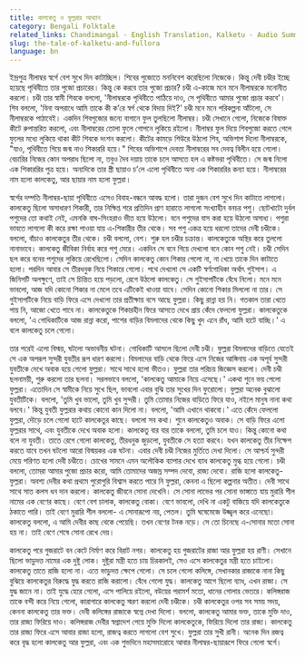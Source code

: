 ```yaml
---
title: কালকেতু ও ফুল্লরার আখ্যান
category: Bengali Folktale
related_links: Chandimangal - English Translation, Kalketu - Audio Summary
slug: the-tale-of-kalketu-and-fullora
language: bn
---
```


ইন্দ্রপুত্র নীলাম্বর স্বর্গে বেশ সুখে দিন কাটাচ্ছিল। শিবের পুজোতে মননিবেশ করেছিলো নিজেকে। কিন্তু দেবী চণ্ডীর ইচ্ছে হয়েছে পৃথিবীতে তার পুজো প্রচারের। কিন্তু কে করবে তার পুজো প্রচার? চণ্ডী এ-কাজে মনে মনে নীলাম্বরকে মনোনীত করলো। চণ্ডী তার স্বামী শিবকে বললো, 'নীলাম্বরকে পৃথিবীতে পাঠিয়ে দাও, সে পৃথিবীতে আমার পুজো প্রচার করবে'। শিব বললো, 'বিনা অপরাধে আমি তাকে কী ক’রে স্বর্গ থেকে বিদায় দিই?' চণ্ডী মনে মনে পরিকল্পনা আঁটলো, সে নীলাম্বরকে পাঠাবেই। একদিন শিবপুজোর জন্যে বাগানে ফুল তুলছিলো নীলাম্বর। চণ্ডী সেখানে গেলো, নিজেকে বিষাক্ত কীটে রুপান্তরিত করলো, এবং নীলাম্বরের তোলা ফুলে গোপনে লুকিয়ে রইলো। নীলাম্বর ফুল দিয়ে শিবপুজো করতে গেলে ফুলের মধ্যে লুকিয়ে থাকা কীট শিবকে দংশন করলো। কীটের কামড়ে শিউরে উঠলো শিব, অভিশাপ দিলো নীলাম্বরকে, "যাও, পৃথিবীতে গিয়ে জন্ম নাও শিকাররি হয়ে।" শিবের অভিশাপে দেবতা নীলাম্বরের সব দেবত্ব বিলীন হয়ে গেলো। বেচারির নিজের কোন অপরাধ ছিলো না, তবুও দৈব দয়ায় তাকে চলে আসতে হল এ কষ্টভরা পৃথিবীতে। সে জন্ম নিলো এক শিকাররির পুত্র হয়ে। অন্যদিকে তার স্ত্রী ছায়াও চ’লে এলো পৃথিবীতে অন্য এক শিকাররির কন্যা হয়ে। নীলাম্বরের নাম হলো কালকেতু, আর ছায়ার নাম হলো ফুল্লরা।

স্বর্গের দম্পতি নীলাম্বর-ছায়া পৃথিবীতে এসেও বিবাহ-বন্ধনে আবদ্ধ হলো। তারা দুজন বেশ সুখে দিন কাটাতে লাগলো। কালকেতু ছিলো অসাধারণ শিকারী, তার নিক্ষিপ্ত শরে প্রতিদিন প্রাণ হারাতে লাগলো সংখ্যাহীন বনচর পশু। ছোটখাটো দুর্বল পশুদের তো কথাই নেই, এমনকি বাঘ-সিংহরাও ভীত হয়ে উঠলো। বনে পশুদের বাস করা হয়ে উঠলো অসাধ্য। পশুরা ভাবতে লাগলো কী করে রক্ষা পাওয়া যায় এ-শিকারীর তীর থেকে। সব পশু একত্র হয়ে ধরলো তাদের দেবী চণ্ডীকে। বললো, বাঁচাও কালকেতুর তীর থেকে। চণ্ডী বললো, বেশ। শুরু হল চণ্ডীর চক্রান্ত। কালকেতুকে অস্থির করে তুললো নানাভাবে। কালকেতু জীবিকা নির্বাহ করে পশু মেরে। একদিন সে বনে গিয়ে দেখলো বনে কোন পশু নেই। চণ্ডী সেদিন ছল করে বনের পশুদের লুকিয়ে রেখেছিলো। সেদিন কালকেতু কোন শিকার পেলো না, না খেয়ে তাকে দিন কাটাতে হলো। পরদিন আবার সে তীরধনুক নিয়ে শিকারে গেলো। পথে দেখলো সে একটি স্বর্ণগোধিকা অর্থাৎ গুইসাপ। এ জিনিসটি অলক্ষুণে, তাই সে চিন্তিত হয়ে পড়লো, রেগে উঠলো কালকেতু। সে গুইসাপটিকে বেঁধে নিলো। মনে মনে ভাবলো, আজ যদি কোনো শিকার না মেলে তবে এটিকেই খাওয়া যাবে। সেদিন কোনো শিকার মিললো না তার। সে গুইসাপটিকে নিয়ে বাড়ি ফিরে এসে দেখলো তার প্রতীক্ষায় বসে আছে ফুল্লরা। কিছু রান্না হয় নি। গতকাল তারা খেতে পায় নি, আজো খেতে পাবে না। কালকেতুকে শিকারহীন ফিরে আসতে দেখে প্রায় কেঁদে ফেললো ফুল্লরা। কালকেতুকে বললো, 'এ গোধিকাটিকে আজ রান্না করো, পাশের বাড়ির বিমলাদের থেকে কিছু খুদ এনে রাঁধ, আমি হাটে যাচ্ছি।' এ বলে কালকেতু চলে গেলো।

তার পরেই এলো বিস্ময়, ঘটলো অভাবনীয় ঘটনা। গোধিকাটি আসলে ছিলো দেবী চণ্ডী। ফুল্লরা বিমলাদের বাড়িতে যেতেই সে এক অপরূপ সুন্দরী যুবতীর রূপ ধারণ করলো। বিমলাদের বাড়ি থেকে ফিরে এসে নিজের আঙ্গিনায় এক অপূর্ব সুন্দরী যুবতীকে দেখে অবাক হয়ে গেলো ফুল্লরা। সাথে সাথে হলো ভীতও। ফুল্লরা তার পরিচয় জিজ্ঞেস করলো। দেবী চণ্ডী ছলনাময়ী, শুরু করলো তার ছলনা। সরলভাবে বললো, 'কালকেতু আমাকে নিয়ে এসেছে।' একথা শুনে ভয় পেলো ফুল্লরা। এতোদিন সে স্বামীকে নিয়ে সুখে ছিল, ভাবলো এবার বুঝি তার সুখের দিন ফুরোলো। ফুল্লরা অনেক বুঝালো যুবতীটিকে। বললো, 'তুমি খুব ভালো, তুমি খুব সুন্দরী। তুমি তোমার নিজের বাড়িতে ফিরে যাও, নইলে মানুষ নানা কথা বলবে।' কিন্তু যুবতী ফুল্লরার কথায় কোনো কান দিলো না। বললো, 'আমি এখানে থাকবো।' এতে কেঁদে ফেললো ফুল্লরা, দৌড়ে চলে গেলো হাটে কালকেতুর কাছে। বললো সব কথা। শুনে কালকেতুও অবাক। সে বাড়ি ফিরে এলো ফুল্লরার সাথে, এবং যুবতীকে দেখে অবাক হলো। কালকেতু বার বার তাকে বললো, তুমি চলে যাও। কিন্তু কোনো কথা বলে না যুবতী। তাতে রেগে গেলো কালকেতু, তীরধনুক জুড়লো, যুবতীকে সে হত্যা করবে। যখন কালকেতু তীর নিক্ষেপ করতে যাবে তখন ঘটলো আরো বিস্ময়কর এক ঘটনা। এবার দেবী চণ্ডী নিজের মুর্তিতে দেখা দিলো। সে আশ্চর্য সুন্দরী মেয়ে পরিণত হলো দেবী চণ্ডীতে। চোখের সামনে এমন অলৌকিক ব্যাপার দেখে ব্যাধ কালকেতু মুগ্ধ হয়ে গেলো। চণ্ডী বললো, তোমরা আমার পুজো প্রচার করো, আমি তোমাদের অজস্র সম্পদ দেবো, রাজ্য দেবো। রাজি হলো কালকেতু-ফুল্লরা। অবশ্য দেবীর কথা প্রথমে পুরোপুরি বিশ্বাস করতে পারে নি ফুল্লরা, কেননা এ ছিলো কল্পনার অতীত। দেবী সাথে সাথে সাত কলস ধন দান করলো। কালকেতু জীবনে সোনা দেখেনি। সে সোনা লাভের পর সোনা ভাঙ্গাতে যায় মুরারি শীল নামের এক বেণের কাছে। বেণে বেশ চালাক, কালকেতু বোকা। বেণে ভাবলো, দেখি না একটু বাজিয়ে যদি কালকেতুকে ঠকাতে পারি। তাই বেণে মুরারি শীল বললো- এ সোনারূপো নয়, পেতল। তুমি ঘষেমেজে উজ্জ্বল করে এনেছো। কালকেতু বললো, এ আমি দেবীর কাছ থেকে পেয়েছি। তখন বেণের টনক নড়ে। সে তো চিনেছে এ-সোনার মতো সোনা হয় না। তাই বেণে শেষে সোনা রেখে দেয়।

কালকেতু পরে গুজরাটে বন কেটে নির্মাণ করে বিরাট নগর। কালকেতু হয় গুজরাটের রাজা আর ফুল্লরা হয় রাণী। সেখানে ছিলো ভাড়ুদত্ত নামের এক দুষ্টু লোক। দুষ্টুরা মন্ত্রী হতে চায় চিরকালই, সেও এসে কালকেতুর মন্ত্রী হতে চাইলো। কালকেতু তাতে রাজি হলো না। এতে ভাড়ুদত্ত ক্ষেপে গেলো। সে চলে গেলো কলিঙ্গে, সেখানকার রাজাকে নানা কিছু বুঝিয়ে কালকেতুর বিরুদ্ধে যুদ্ধ করতে রাজি করালো। বেঁধে গেলো যুদ্ধ। কালকেতু আগে ছিলো ব্যাধ, এখন রাজা। সে যুদ্ধ জানে না। তাই যুদ্ধে হেরে গেলো, এসে পালিয়ে রইলো, বউয়ের পরামর্শ মতো, ধানের গোলার ভেতরে। কলিঙ্গরাজ তাকে বন্দী করে নিয়ে গেলো, কারাগারে কালকেতু স্মরণ করলো দেবী চণ্ডীকে। চণ্ডী কালকেতুর ওপর সব সময় সদয়, কেননা কালকেতু তার ভক্ত। দেবী কলিঙ্গের রাজাকে স্বপ্নে দেখা দিলো। বললো, কালকেতু আমার ভক্ত, তাকে মুক্তি দাও, তার রাজ্য ফিরিয়ে দাও। কলিঙ্গরাজ দেবীর স্বপ্নাদেশ পেয়ে মুক্তি দিলো কালকেতুকে, ফিরিয়ে দিলো তার রাজ্য। কালকেতু তার রাজ্য ফিরে এসে আবার রাজা হলো, রাজত্ব করতে লাগলো বেশ সুখে। ফুল্লরা তার সুখী রানী। অনেক দিন রজত্ব করে বৃদ্ধ হলো কালকেতু আর ফুল্লরা, এবং এক শুভদিনে মহাসমারোহে আবার নীলাম্বর-ছায়ারূপে ফিরে গেলো স্বর্গে।
